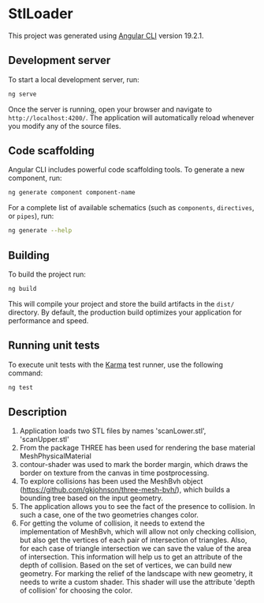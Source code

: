 # StlLoader

This project was generated using [Angular CLI](https://github.com/angular/angular-cli) version 19.2.1.

## Development server

To start a local development server, run:

```bash
ng serve
```

Once the server is running, open your browser and navigate to `http://localhost:4200/`. The application will automatically reload whenever you modify any of the source files.

## Code scaffolding

Angular CLI includes powerful code scaffolding tools. To generate a new component, run:

```bash
ng generate component component-name
```

For a complete list of available schematics (such as `components`, `directives`, or `pipes`), run:

```bash
ng generate --help
```

## Building

To build the project run:

```bash
ng build
```

This will compile your project and store the build artifacts in the `dist/` directory. By default, the production build optimizes your application for performance and speed.

## Running unit tests

To execute unit tests with the [Karma](https://karma-runner.github.io) test runner, use the following command:

```bash
ng test
```

## Description

1. Application loads two STL files by names 'scanLower.stl', 'scanUpper.stl'
2. From the package THREE has been used for rendering the base material MeshPhysicalMaterial
3. contour-shader was used to mark the border margin, which draws the border on texture from the canvas in time postprocessing.
4. To explore collisions has been used the MeshBvh object (https://github.com/gkjohnson/three-mesh-bvh/), which builds a bounding tree based on the input geometry.
5. The application allows you to see the fact of the presence to collision. In such a case, one of the two geometries changes color.
6. For getting the volume of collision, it needs to extend the implementation of MeshBvh, which will allow not only checking collision, but also get the vertices of each pair of intersection of triangles. Also, for each case of triangle intersection we can save the value of the area of intersection.  This information will help us to get an attribute of the depth of collision. Based on the set of vertices, we can build new geometry. For marking the relief of the landscape with new geometry, it needs to write a custom shader. This shader will use the attribute 'depth of collision' for choosing the color.

